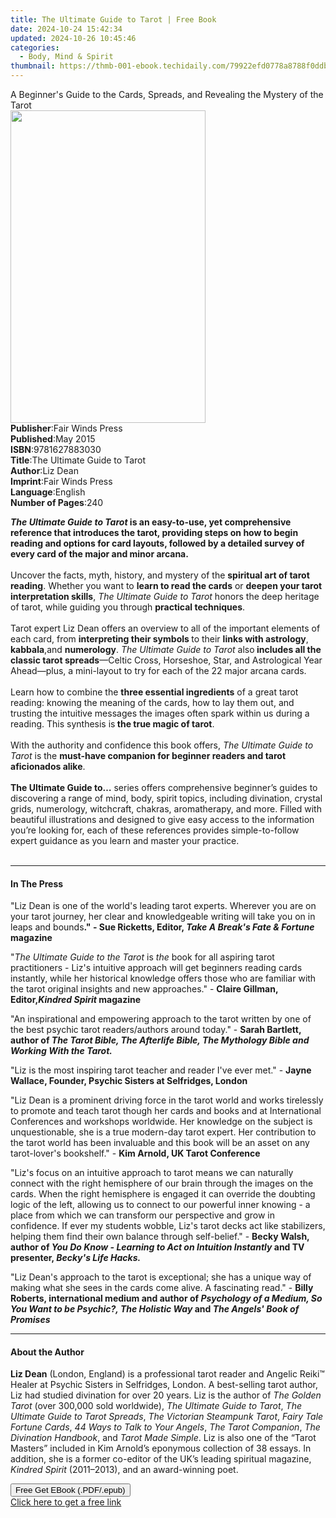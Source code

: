 ```yaml
---
title: The Ultimate Guide to Tarot | Free Book
date: 2024-10-24 15:42:34
updated: 2024-10-26 10:45:46
categories:
  - Body, Mind & Spirit
thumbnail: https://thmb-001-ebook.techidaily.com/79922efd0778a8788f0ddba5c907a878bf2e429281bfb48eb320e2bb636bd01a.jpg
---
```

<main id="book-container">
  <div class="flex flex-col">
    <div class="book-brief flex-1 py-6 px-4 sm:p-6 md:py-10 md:px-8">
      <!-- brief-->
      <div class="book-brief-main">
        A Beginner's Guide to the Cards, Spreads, and Revealing the Mystery of
        the Tarot
      </div>
    </div>
    <div
      class="book-meta-info flex-1 grid gap-4 col-start-1 col-end-3 row-start-1 sm:mb-6 sm:grid-cols-4 lg:gap-6 lg:col-start-2 lg:row-end-6 lg:row-span-6 lg:mb-0"
    >
      <div
        class="book-meta-info-left place-content-center mt-4 p-4 text-sm leading-6 col-start-2 col-span-2 dark:text-slate-400"
      >
        <img
          class="w-full h-500 object-cover rounded-lg sm:h-255 sm:col-span-2 lg:col-span-full"
          src="https://img-001-ebook.techidaily.com/bc14be6c8d3bcc1dec213b53039a87fbff9b78d2017f3916f246608cf10d6b3e.jpg"
          alt=""
          width="312"
          height="500"
        />
      </div>
      <div
        class="book-meta-info-right mt-2 col-start-1 row-start-2 col-span-3 self-center"
      >
        <!-- meta data  -->
        <div class="flex flex-col px-4 md:px-8">
          <div class="flex-1">
            <strong>Publisher</strong>:<span class="px-2"
              >Fair Winds Press</span
            >
          </div>
          <div class="flex-1">
            <strong>Published</strong>:<span class="px-2">May 2015</span>
          </div>
          <div class="flex-1">
            <strong>ISBN</strong>:<span class="px-2">9781627883030</span>
          </div>
          <div class="flex-1">
            <strong>Title</strong>:<span class="px-2"
              >The Ultimate Guide to Tarot</span
            >
          </div>
          <div class="flex-1">
            <strong>Author</strong>:<span class="px-2">Liz Dean</span>
          </div>
          <div class="flex-1">
            <strong>Imprint</strong>:<span class="px-2">Fair Winds Press</span>
          </div>
          <div class="flex-1">
            <strong>Language</strong>:<span class="px-2">English</span>
          </div>
          <div class="flex-1">
            <strong>Number of Pages</strong>:<span class="px-2">240</span>
          </div>
        </div>
      </div>
    </div>
    <div class="book-description flex-1 py-6 px-4 sm:p-6 md:py-10 md:px-8">
      <div class="book-description-main">
        <div accordion-content="" id="description">
          <p>
            <b
              ><i>The Ultimate Guide to Tarot</i> is an easy-to-use, yet
              comprehensive reference that introduces the tarot, providing steps
              on how to begin reading and options for card layouts, followed by
              a detailed survey of every card of the major and minor arcana.</b
            ><br /><br />
            Uncover the facts, myth, history, and mystery of the
            <b>spiritual art of tarot reading</b>. Whether you want to
            <b>learn to read the cards</b> or
            <b>deepen your&nbsp;tarot interpretation skills</b>,
            <i>The Ultimate Guide to Tarot</i> honors the deep heritage of
            tarot, while guiding you through
            <b>practical techniques</b>.<br /><br />
            Tarot expert Liz Dean offers an overview to all of the important
            elements of each card, from <b>interpreting their symbols </b>to
            their <b>links with astrology</b>, <b>kabbala</b>,<b></b>and
            <b>numerology</b>. <i>The Ultimate Guide to Tarot</i> also<b>
              includes all the classic tarot spreads</b
            >—Celtic Cross, Horseshoe, Star, and Astrological Year Ahead—plus, a
            mini-layout to try for each of the 22 major arcana cards.<br /><br />
            Learn how to combine the <b>three essential ingredients</b> of a
            great tarot reading: knowing the meaning of the cards, how to lay
            them out, and trusting the intuitive messages the images often spark
            within us during a reading. This synthesis is<b>
              the true magic of tarot</b
            >.<br /><br />
            With the authority and confidence this book offers,
            <i>The Ultimate Guide to Tarot</i> is the
            <b
              >must-have companion for beginner readers and tarot aficionados
              alike</b
            >.<br /><br /><b>The Ultimate Guide to…</b> series offers
            comprehensive beginner’s guides to discovering a range of mind,
            body, spirit topics, including&nbsp;divination, crystal grids,
            numerology, witchcraft, chakras, aromatherapy, and more. Filled with
            beautiful illustrations and designed to give easy access to the
            information you’re looking for, each of these references provides
            simple-to-follow expert guidance as you learn and master your
            practice.<br />
            &nbsp;
          </p>
        </div>
        <div class="accordion-fader"></div>
      </div>
    </div>
    <div class="book-excerpts flex-1 py-6 px-4 sm:p-6 md:py-10 md:px-8">
      <!-- excerpts-->
      <div class="book-excerpts-main">
        <hr />
        <h4 class="placeholder placeholder-heading">
          <span>In The Press</span>
        </h4>
        <p></p>
        <p>
          "Liz Dean is one of the world's leading tarot experts. Wherever you
          are on your tarot journey, her clear and knowledgeable writing will
          take you on in leaps and bounds<b>." - </b
          ><b
            >Sue Ricketts, Editor,
            <i>Take A Break's Fate &amp; Fortune</i> magazine</b
          >
        </p>
        <p>
          "<i>The Ultimate Guide to the Tarot</i> is <i>the</i> book for all
          aspiring tarot practitioners - Liz's intuitive approach will get
          beginners reading cards instantly, while her historical knowledge
          offers those who are familiar with the tarot original insights and new
          approaches." - <b>Claire Gillman, Editor,</b
          ><i><b>Kindred Spirit </b></i><b>magazine</b>
        </p>
        <p>
          "An inspirational and empowering approach to the tarot written by one
          of the best psychic tarot readers/authors around today." -
          <b
            >Sarah Bartlett, author of
            <i
              >The Tarot Bible, The Afterlife Bible, The Mythology Bible and
              Working With the Tarot.</i
            ></b
          >
        </p>
        <p>
          "Liz is the most inspiring tarot teacher and reader I've ever met." -
          <b>Jayne Wallace, Founder, Psychic Sisters at Selfridges, London</b>
        </p>
        <p>
          "Liz Dean is a prominent driving force in the tarot world and works
          tirelessly to promote and teach tarot though her cards and books and
          at International Conferences and workshops worldwide. Her knowledge on
          the subject is unquestionable, she is a true modern-day tarot expert.
          Her contribution to the tarot world has been invaluable and this book
          will be an asset on any tarot-lover's bookshelf." -
          <b>Kim Arnold, UK Tarot Conference</b>
        </p>
        <p>
          "Liz's focus on an intuitive approach to tarot means we can naturally
          connect with the right hemisphere of our brain through the images on
          the cards. When the right hemisphere is engaged it can override the
          doubting logic of the left, allowing us to connect to our powerful
          inner knowing - a place from which we can transform our perspective
          and grow in confidence. If ever my students wobble, Liz's tarot decks
          act like stabilizers, helping them find their own balance through
          self-belief." -
          <b
            >Becky Walsh, author of
            <i>You Do Know - Learning to Act on Intuition Instantly</i> and TV
            presenter, <i>Becky's Life Hacks.</i></b
          >
        </p>
        <p>
          "Liz Dean's approach to the tarot is exceptional; she has a unique way
          of making what she sees in the cards come alive. A fascinating read."
          -
          <b
            >Billy Roberts, international medium and author of<i>
              Psychology of a Medium, So You Want to be Psychic?, The Holistic
              Way </i
            >and<i> The Angels' Book of Promises</i></b
          >
        </p>
        <p></p>
      </div>
    </div>
    <div class="book-about-author flex-1 py-6 px-4 sm:p-6 md:py-10 md:px-8">
      <!-- about author-->
      <div class="book-main-author-main">
        <hr />
        <h4 class="placeholder placeholder-heading">
          <span>About the Author</span>
        </h4>
        <p></p>
        <p>
          <b>Liz Dean</b> (London, England) is a professional tarot reader and
          Angelic Reiki™ Healer at Psychic Sisters in Selfridges, London. A
          best-selling tarot author, Liz had studied divination for over 20
          years. Liz is the author of <i>The Golden Tarot</i> (over 300,000 sold
          worldwide),&nbsp;<i>The Ultimate Guide to Tarot</i>,
          <i>The Ultimate Guide to Tarot Spreads</i>,
          <i>The Victorian Steampunk Tarot</i>, <i>Fairy Tale Fortune Cards</i>,
          <i>44 Ways to Talk to Your Angels</i>, <i>The Tarot Companion</i>,
          <i>The Divination Handbook</i>, and <i>Tarot Made Simple</i>.&nbsp;Liz
          is also one of the “Tarot Masters” included in Kim Arnold’s eponymous
          collection of 38 essays. In addition, she is a former co-editor of the
          UK’s leading spiritual magazine, <i>Kindred Spirit</i> (2011–2013),
          and an award-winning poet.
        </p>
        <p></p>
      </div>
    </div>
    <div class="book-free-get flex-1 py-6 px-4 sm:p-6 md:py-10 md:px-8">
      <button
        id="btn-free-get"
        class="bg-blue-500 hover:bg-blue-700 text-white font-bold py-2 px-4 rounded"
      >
        Free Get EBook (.PDF/.epub)
      </button>
      <div id="countdown-display" class="px-2 text-lg mt-2"></div>
      <a
        id="free-link"
        class="hidden bg-blue-500 hover:bg-blue-700 text-white font-bold py-2 px-4 rounded"
        href="https://www.ebooks.com/en-us/book/210199567/the-ultimate-guide-to-tarot/liz-dean/"
        target="_blank"
        >Click here to get a free link</a
      >
    </div>
    <script>
      let countdownTime = 0;
      let countdownInterval = null;
      document
        .getElementById('btn-free-get')
        .addEventListener('click', startCountdown);
      function startCountdown() {
        countdownTime = new Date().getTime() + 60000 * 3;
        countdownInterval = setInterval(updateCountdown, 1000);
        document.getElementById('btn-free-get').disabled = true;
        document
          .getElementById('btn-free-get')
          .classList.add('bg-gray-500', 'cursor-not-allowed');
      }
      function updateCountdown() {
        let currentTime = new Date().getTime();
        let timeLeft = countdownTime - currentTime;
        let secondsLeft = Math.floor(timeLeft / 1000);
        document.getElementById('countdown-display').innerHTML =
          `Remaining time: ${secondsLeft} seconds.`;
        if (secondsLeft <= 0) {
          clearInterval(countdownInterval);
          document.getElementById('btn-free-get').classList.add('hidden');
          document.getElementById('free-link').classList.remove('hidden');
          document.getElementById('countdown-display').innerHTML = '';
        }
      }
    </script>
  </div>
</main>

